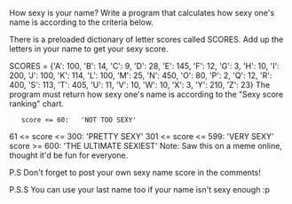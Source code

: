 How sexy is your name? Write a program that calculates how sexy one's name is according to the criteria below.

There is a preloaded dictionary of letter scores called SCORES. Add up the letters in your name to get your sexy score.

SCORES = {'A': 100, 'B': 14, 'C': 9, 'D': 28, 'E': 145, 'F': 12, 'G': 3,
          'H': 10, 'I': 200, 'J': 100, 'K': 114, 'L': 100, 'M': 25,
          'N': 450, 'O': 80, 'P': 2, 'Q': 12, 'R': 400, 'S': 113, 'T': 405,
          'U': 11, 'V': 10, 'W': 10, 'X': 3, 'Y': 210, 'Z': 23}
The program must return how sexy one's name is according to the "Sexy score ranking" chart.

       score <= 60:   'NOT TOO SEXY'
 61 <= score <= 300:  'PRETTY SEXY'
301 <= score <= 599:  'VERY SEXY'
       score >= 600:  'THE ULTIMATE SEXIEST'
Note: Saw this on a meme online, thought it'd be fun for everyone.

P.S Don't forget to post your own sexy name score in the comments!

P.S.S You can use your last name too if your name isn't sexy enough :p